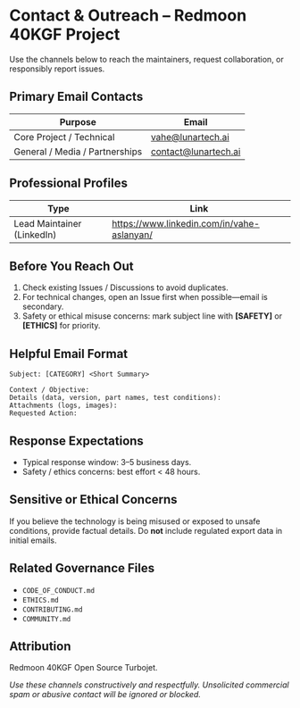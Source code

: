 # Contact & Outreach – Redmoon 40KGF Project

Use the channels below to reach the maintainers, request collaboration, or responsibly report issues.

## Primary Email Contacts
| Purpose | Email |
|---------|-------|
| Core Project / Technical | vahe@lunartech.ai |
| General / Media / Partnerships | contact@lunartech.ai |

## Professional Profiles
| Type | Link |
|------|------|
| Lead Maintainer (LinkedIn) | https://www.linkedin.com/in/vahe-aslanyan/ |

## Before You Reach Out
1. Check existing Issues / Discussions to avoid duplicates.
2. For technical changes, open an Issue first when possible—email is secondary.
3. Safety or ethical misuse concerns: mark subject line with **[SAFETY]** or **[ETHICS]** for priority.

## Helpful Email Format
```
Subject: [CATEGORY] <Short Summary>

Context / Objective:
Details (data, version, part names, test conditions):
Attachments (logs, images):
Requested Action:
```

## Response Expectations
- Typical response window: 3–5 business days.
- Safety / ethics concerns: best effort < 48 hours.

## Sensitive or Ethical Concerns
If you believe the technology is being misused or exposed to unsafe conditions, provide factual details. Do **not** include regulated export data in initial emails.

## Related Governance Files
- `CODE_OF_CONDUCT.md`
- `ETHICS.md`
- `CONTRIBUTING.md`
- `COMMUNITY.md`

## Attribution
Redmoon 40KGF Open Source Turbojet.

*Use these channels constructively and respectfully. Unsolicited commercial spam or abusive contact will be ignored or blocked.*

